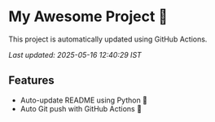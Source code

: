 # My Awesome Project 🚀

This project is automatically updated using GitHub Actions.

_Last updated: 2025-05-16 12:40:29 IST_

## Features
- Auto-update README using Python 🐍
- Auto Git push with GitHub Actions 🤖
